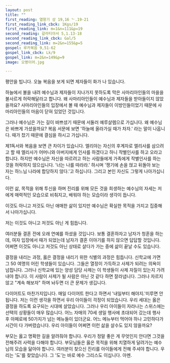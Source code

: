 ```yaml
---
layout: post
title: ""
first_reading: 열왕기 상 19,16 ᄂ.19-21
first_reading_link_cbck: 1Kgs/19
first_reading_link: m=1&n=111&p=19
second_reading: 갈라티아서 5,1.13-18
second_reading_link_cbck: Gal/5
second_reading_link: m=2&n=155&p=5
gospel: 루카복음 9,51-62
gospel_link_cbck: Lk/9
gospel_link: m=2&n=149&p=9
image: 오병이어.jpg

---
```


평안을 빕니다. 오늘 복음을 보게 되면 제자들이 화가 나 있습니다.

하늘에서 불을 내려
예수님과 제자들이 지나가지 못하도록 막은 사마리아인들의 마을을 불사르게
허락해달라고 합니다. 왜 사마리아인들이 예수님과 제자들을 받아들이지 않았을까요?
사마리아인들의 입장에서 볼 때 예수님과 제자들이 이방인들이었기 때문에
사마리아인들의 마음이 닫혀 있었던 것입니다.

그러나 예수님은 가는 길이 바쁘셨기
때문에 서둘러 예루살렘으로 가십니다. 왜 예수님은 바쁘게 가셨을까요? 복음 서문에
보면 '하늘에 올라가실 때가 차자.' 라는 말이 나옵니다. 때가 찼기 때문에 결심을 하시고
가십니다.

제1독서와 복음을 보면 큰 차이가 있습니다. 엘리야는 자신의 후계자로 엘리사를
삼으려고 할 때 엘리사가 어머니와 아버지에게 인사를 하겠다고 하니 작별인사를 하고
오라고 합니다. 하지만 예수님은 자신을 따르려고 하는 사람들에게 가족에게
작별인사를 하는 것을 허락하지 않으십니다. '너는 나를 따라라.' 하시며 '쟁기에 손을
얹고 뒤돌아 보는 자는 하느님 나라에 합당하지 않다.'고 하십니다. 그리고 본인 자신도
그렇게 나아가십니다.

이런 삶, 목적을 위해 투신을 하며 진리를 위해 모든 것을
희생하는 예수님의 자세는 저에게 매력적인 모습으로 비춰지고, 배워야 하는 모습이라
생각이 듭니다.

이것도 아니고 저것도 아닌 애매한 삶이 있지만 예수님은 확실한 목적을
가지고 집중해서 나아가십니다.

저는 이것도 아니고 저것도 아닌 게 힘듭니다.

여러분들 결혼 전에 오래 연예를 하셨을 것입니다. 보통 결혼하자고 남자가 청혼을
하는데, 여자 입장에서 때가 되었는데 남자가 결혼 이야기를 하지 않으면 답답할
것입니다. 어쩌면 이것도 아니고 저것도 아닌 상태로 살다가 가는 중에 삶이 끝날 수도 있습니다.

결정을 내리는 과정, 옳은 결정을 내리기 위한 식별의 과정은 힘듭니다. 신학교에 가면
그 50 여명의 어린 학생들이 있습니다. 그들은 열정이 가득하고 사제가 되려는 의욕이
넘칩니다. 그러나 신학교에 있는 양성 담당 사제는 이 학생들이 사제 자질이 있는지
가려내야 합니다. 이 사람이 사제가 될 사람은 아닌 것 같다 하면 잘라냅니다. 그러나
자르지 않고 "계속 해보자" 하며 놔두면 더 큰 문제가 생깁니다.

다이어트도 마찬가지입니다. 매일 다이어트 한다고 하면서 '내일부터 해야지.'미루면
안됩니다. 저는 이런 생각을 하면서 우리 아이들이 걱정이 되었습니다. 우리 세대는
옳은 결정을 하도록 요구되는 시대에 살았습니다. 그러나 우리 아이들이 자라나는
스위스에는 선택의 상황들이 매우 많습니다. 어느 자매의 70세 생일 행사에 초대되어
갔는데 행사 후 아페로에 50가지가 넘는 메뉴들이 있더군요. 어느 메뉴부터 먹어야
하나 고민하다가 시간이 다 가버렸습니다. 우리 아이들이 어쩌면 이런 삶을 살수도 있지
않을까요?

부모는 옳고 명확한 길을 알려줘야 합니다. 우리가 정말 좋은 게 무엇인지
안다면 그것을 전해주려 사력을 다해야 합니다. 부모님들은 옳은 목적을 위해 치열하게
달려가는 예수님의 모습을 닮아야 합니다. 여러분이 찾으신 진리를 아이들에게 전해
주셔야 합니다. 우리는 '도'를 찾았습니다. 그 '도'는 바로 예수 그리스도 이십니다. 아멘.
